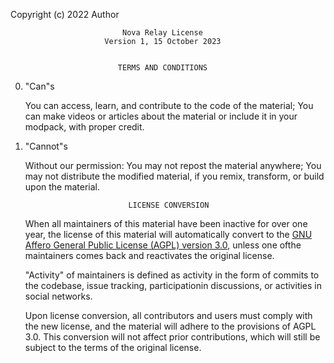 Copyright (c) 2022 Author


                             Nova Relay License
                         Version 1, 15 October 2023

  
                            TERMS AND CONDITIONS
                                   
0. "Can"s
   
    You can access, learn, and contribute to the code of the material;
    You can make videos or articles about the material or include it in your
modpack, with proper credit.

1. "Cannot"s
   
    Without our permission:
      You may not repost the material anywhere;
      You may not distribute the modified material, if you remix, transform,
    or build upon the material.

                              LICENSE CONVERSION

    When all maintainers of this material have been inactive for over one year,
the license of this material will automatically convert to the
[GNU Affero General Public License (AGPL) version 3.0](https://www.gnu.org/licenses/agpl-3.0.html),
unless one ofthe maintainers comes back and reactivates the original license.

    "Activity" of maintainers is defined as activity in the form of commits to
the codebase, issue tracking, participationin discussions, or activities in social
networks.

    Upon license conversion, all contributors and users must comply with the new
license, and the material will adhere to the provisions of AGPL 3.0. This conversion
will not affect prior contributions, which will still be subject to the terms of the
original license.

